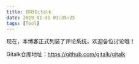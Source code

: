 ```yaml
---
title: 你好Gitalk
date: 2019-01-31 01:35:25
tags: [Tool]
---
```

现在，本博客正式列装了评论系统，欢迎各位讨论哦！

Gitalk仓库地址：https://github.com/gitalk/gitalk